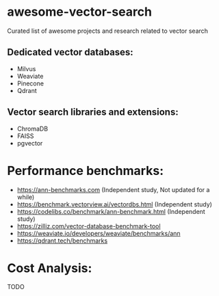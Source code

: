 # awesome-vector-search
Curated list of awesome projects and research related to vector search

## Dedicated vector databases:
- Milvus
- Weaviate
- Pinecone
- Qdrant

## Vector search libraries and extensions:
- ChromaDB
- FAISS
- pgvector

# Performance benchmarks:
- https://ann-benchmarks.com (Independent study, Not updated for a while)
- https://benchmark.vectorview.ai/vectordbs.html (Independent study)
- https://codelibs.co/benchmark/ann-benchmark.html (Independent study)
- https://zilliz.com/vector-database-benchmark-tool
- https://weaviate.io/developers/weaviate/benchmarks/ann
- https://qdrant.tech/benchmarks

# Cost Analysis:

TODO
